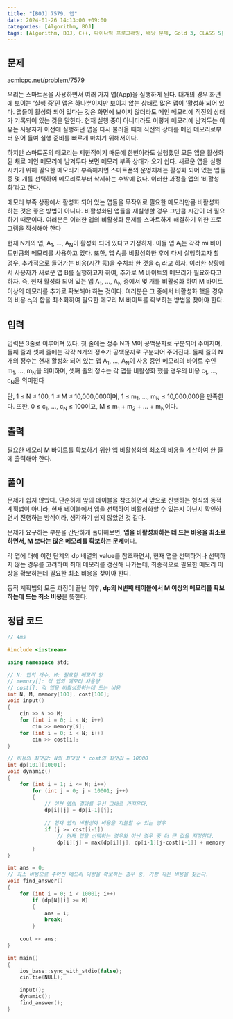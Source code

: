 ```yaml
---
title: "[BOJ] 7579. 앱"
date: 2024-01-26 14:13:00 +09:00
categories: [Algorithm, BOJ]
tags: [Algorithm, BOJ, C++, 다이나믹 프로그래밍, 배낭 문제, Gold 3, CLASS 5]
---
```

## **문제**
[acmicpc.net/problem/7579](https://www.acmicpc.net/problem/7579)

우리는 스마트폰을 사용하면서 여러 가지 앱(App)을 실행하게 된다. 대개의 경우 화면에 보이는 ‘실행 중’인 앱은 하나뿐이지만 보이지 않는 상태로 많은 앱이 '활성화'되어 있다. 앱들이 활성화 되어 있다는 것은 화면에 보이지 않더라도 메인 메모리에 직전의 상태가 기록되어 있는 것을 말한다. 현재 실행 중이 아니더라도 이렇게 메모리에 남겨두는 이유는 사용자가 이전에 실행하던 앱을 다시 불러올 때에 직전의 상태를 메인 메모리로부터 읽어 들여 실행 준비를 빠르게 마치기 위해서이다.

하지만 스마트폰의 메모리는 제한적이기 때문에 한번이라도 실행했던 모든 앱을 활성화된 채로 메인 메모리에 남겨두다 보면 메모리 부족 상태가 오기 쉽다. 새로운 앱을 실행시키기 위해 필요한 메모리가 부족해지면 스마트폰의 운영체제는 활성화 되어 있는 앱들 중 몇 개를 선택하여 메모리로부터 삭제하는 수밖에 없다. 이러한 과정을 앱의 ‘비활성화’라고 한다.

메모리 부족 상황에서 활성화 되어 있는 앱들을 무작위로 필요한 메모리만큼 비활성화 하는 것은 좋은 방법이 아니다. 비활성화된 앱들을 재실행할 경우 그만큼 시간이 더 필요하기 때문이다. 여러분은 이러한 앱의 비활성화 문제를 스마트하게 해결하기 위한 프로그램을 작성해야 한다

현재 N개의 앱, A<sub>1</sub>, ..., A<sub>N</sub>이 활성화 되어 있다고 가정하자. 이들 앱 A<sub>i</sub>는 각각 mi 바이트만큼의 메모리를 사용하고 있다. 또한, 앱 A<sub>i</sub>를 비활성화한 후에 다시 실행하고자 할 경우, 추가적으로 들어가는 비용(시간 등)을 수치화 한 것을 c<sub>i</sub> 라고 하자. 이러한 상황에서 사용자가 새로운 앱 B를 실행하고자 하여, 추가로 M 바이트의 메모리가 필요하다고 하자. 즉, 현재 활성화 되어 있는 앱 A<sub>1</sub>, ..., A<sub>N</sub> 중에서 몇 개를 비활성화 하여 M 바이트 이상의 메모리를 추가로 확보해야 하는 것이다. 여러분은 그 중에서 비활성화 했을 경우의 비용 c<sub>i</sub>의 합을 최소화하여 필요한 메모리 M 바이트를 확보하는 방법을 찾아야 한다.
<br>

## **입력**
입력은 3줄로 이루어져 있다. 첫 줄에는 정수 N과 M이 공백문자로 구분되어 주어지며, 둘째 줄과 셋째 줄에는 각각 N개의 정수가 공백문자로 구분되어 주어진다. 둘째 줄의 N개의 정수는 현재 활성화 되어 있는 앱 A<sub>1</sub>, ..., A<sub>N</sub>이 사용 중인 메모리의 바이트 수인 m<sub>1</sub>, ..., m<sub>N</sub>을 의미하며, 셋째 줄의 정수는 각 앱을 비활성화 했을 경우의 비용 c<sub>1</sub>, ..., c<sub>N</sub>을 의미한다

단, 1 ≤ N ≤ 100, 1 ≤ M ≤ 10,000,000이며, 1 ≤ m<sub>1</sub>, ..., m<sub>N</sub> ≤ 10,000,000을 만족한다. 또한, 0 ≤ c<sub>1</sub>, ..., c<sub>N</sub> ≤ 100이고, M ≤ m<sub>1</sub> + m<sub>2</sub> + ... + m<sub>N</sub>이다.
<br>

## **출력**
필요한 메모리 M 바이트를 확보하기 위한 앱 비활성화의 최소의 비용을 계산하여 한 줄에 출력해야 한다.
<br>

## **풀이**
문제가 쉽지 않았다. 단순하게 앞의 테이블을 참조하면서 앞으로 진행하는 형식의 동적 계획법이 아니라, 현재 테이블에서 앱을 선택하여 비활성화할 수 있는지 아닌지 확인하면서 진행하는 방식이라, 생각하기 쉽지 않았던 것 같다.

문제가 요구하는 부분을 간단하게 풀이해보면, **앱을 비활성화하는 데 드는 비용을 최소로 하면서, M 보다는 많은 메모리를 확보하는 문제**이다.

각 앱에 대해 이전 단계의 dp 배열의 value를 참조하면서, 현재 앱을 선택하거나 선택하지 않는 경우를 고려하여 최대 메모리를 갱신해 나가는데, 최종적으로 필요한 메모리 이상을 확보하는데 필요한 최소 비용을 찾아야 한다.

동적 계획법의 모든 과정이 끝난 이후, **dp의 N번째 테이블에서 M 이상의 메모리를 확보하는데 드는 최소 비용**을 뜻한다.
<br>

## **정답 코드**
```c++
// 4ms

#include <iostream>

using namespace std;

// N: 앱의 개수, M: 필요한 메모리 양
// memory[]: 각 앱의 메모리 사용량
// cost[]: 각 앱을 비활성화하는데 드는 비용
int N, M, memory[100], cost[100];
void input()
{
    cin >> N >> M;
    for (int i = 0; i < N; i++)
        cin >> memory[i];
    for (int i = 0; i < N; i++)
        cin >> cost[i];
}

// 비용의 최댓값: N의 최댓값 * cost의 최댓값 = 10000
int dp[101][10001];
void dynamic()
{
    for (int i = 1; i <= N; i++)
        for (int j = 0; j < 10001; j++)
        {
            // 이전 앱의 결과를 우선 그대로 가져온다.
            dp[i][j] = dp[i-1][j];
            
            // 현재 앱의 비활성화 비용을 지불할 수 있는 경우
            if (j >= cost[i-1])
                // 현재 앱을 선택하는 경우와 아닌 경우 중 더 큰 값을 저장한다.
                dp[i][j] = max(dp[i][j], dp[i-1][j-cost[i-1]] + memory[i-1]);
        }
}

int ans = 0;
// 최소 비용으로 주어진 메모리 이상을 확보하는 경우 중, 가장 작은 비용을 찾는다.
void find_answer()
{
    for (int i = 0; i < 10001; i++)
        if (dp[N][i] >= M)
        {
            ans = i;
            break;
        }
    
    cout << ans;
}

int main()
{
    ios_base::sync_with_stdio(false);
    cin.tie(NULL);

    input();
    dynamic();
    find_answer();
}
```